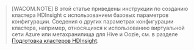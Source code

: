 
> [WACOM.NOTE] В этой статье приведены инструкции по созданию кластера HDInsight с использованием базовых параметров конфигурации. Сведения о других параметрах конфигурации кластера, например, относящихся к использованию виртуальной сети Azure или метахранилища для Hive и Oozie, см. в разделе [Подготовка кластеров HDInsight][Подготовка кластеров HDInsight].

[Подготовка кластеров HDInsight]: http://azure.microsoft.com/ru-ru/documentation/articles/hdinsight-provision-clusters/
